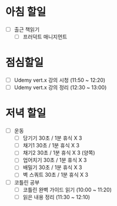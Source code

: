 
# 아침 할일
- [ ] 출근 책읽기
	- [ ] 프러덕트 매니지먼트

# 점심할일
- [ ] Udemy vert.x 강의 시청 (11:50 ~ 12:20)
- [ ] Udemy vert.x 강의 정리 (12:30 ~ 13:00)

# 저녁 할일
- [ ] 운동
	- [ ] 당기기 30초 / 1분 휴식 X 3
	- [ ] 채기1 30초 / 1분 휴식 X 3
	- [ ] 채기2 30초 / 1분 휴식 X 3 (양쪽)
	- [ ] 업어치기 30초 / 1분 휴식 X 3
	- [ ] 배밀기 30초 / 1분 휴식 X 3
	- [ ] 벽 스쿼트 30초 / 1분 휴식 X 3
- [ ] 코틀린 공부
	- [ ] 코틀린 완벽 가이드 읽기 (10:00 ~ 11:20)
	- [ ] 읽은 내용 정리 (11:30 ~ 12:10)

